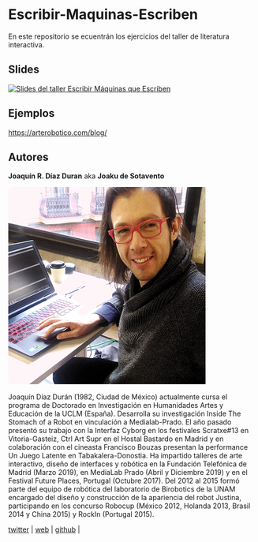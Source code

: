 # Escribir-Maquinas-Escriben
 En este repositorio se ecuentrán los ejercicios del taller de literatura interactiva.

## Slides

<a href="https://docs.google.com/presentation/d/1wqqVCFCJOE8EemlfVUrBJZewh_lhm2F0cqn_p-eKBwc/edit?usp=sharing"><img src="./img/codigo.png" alt="Slides del taller Escribir Máquinas que Escriben"/></a>


## Ejemplos

<https://arterobotico.com/blog/>


## Autores

**Joaquín R. Díaz Duran**
aka **Joaku de Sotavento**

![@joakudesotavento](./img/joaquin.jpg)

Joaquín Díaz Durán (1982, Ciudad de México) actualmente cursa el programa de Doctorado en Investigación en Humanidades Artes y Educación de la UCLM (España). Desarrolla su investigación Inside The Stomach of a Robot en vinculación a Medialab-Prado.
El año pasado presentó su trabajo con la Interfaz Cyborg en los festivales Scratxe#13 en Vitoria-Gasteiz, Ctrl Art Supr en el Hostal Bastardo en Madrid y en colaboración con el cineasta Francisco Bouzas presentan la performance Un Juego Latente en Tabakalera-Donostia. Ha impartido talleres de arte interactivo, diseño de interfaces y robótica en la Fundación Telefónica de Madrid (Marzo 2019), en MediaLab Prado (Abril y Diciembre 2019) y en el Festival Future Places, Portugal (Octubre 2017). Del 2012 al 2015 formó parte del equipo de robótica del laboratorio de Birobotics de la UNAM encargado del diseño y construcción de la apariencia del robot Justina, participando en los concurso Robocup (México 2012, Holanda 2013, Brasil 2014 y China 2015) y RockIn (Portugal 2015).


[twitter](https://twitter.com/joaku_Sotavento) |
[web](https://www.arterobotico.com) |
[github](https://github.com/JoakuDeSotavento) |
